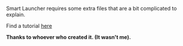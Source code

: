 Smart Launcher requires some extra files that are a bit complicated to explain.

Find a tutorial [here](https://drive.google.com/file/d/0Bw52d3_ZiSb9MlpQZU1oaEpXdlk/view?usp=sharing)

**Thanks to whoever who created it. (It wasn't me).**
